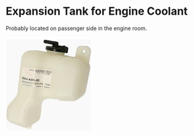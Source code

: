 # Expansion Tank for Engine Coolant

Probably located on passenger side in the engine room.

![](exptank.png)